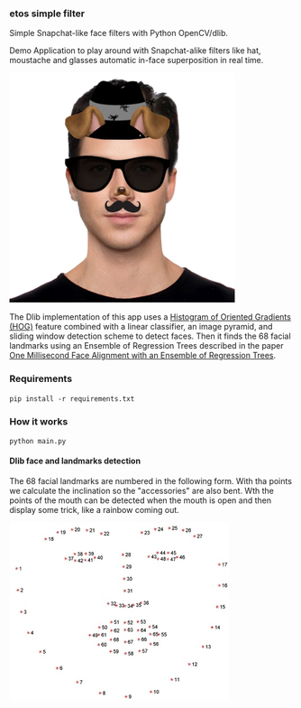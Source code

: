 
### etos simple filter

Simple Snapchat-like face filters with Python OpenCV/dlib.

Demo Application to play around with Snapchat-alike filters like hat, moustache and glasses automatic in-face superposition in real time.

<img src="media/mo1.jpg" alt="drawing" width="400"/>

The Dlib implementation of this app uses a [Histogram of Oriented Gradients (HOG)](https://en.wikipedia.org/wiki/Histogram_of_oriented_gradients) feature combined with a linear classifier, an image pyramid, and sliding window detection scheme to detect faces. Then it finds the 68 facial landmarks using an Ensemble of Regression Trees described in the paper [One Millisecond Face Alignment with an Ensemble of Regression Trees](https://pdfs.semanticscholar.org/d78b/6a5b0dcaa81b1faea5fb0000045a62513567.pdf).


### Requirements

```
pip install -r requirements.txt
```

### How it works

```
python main.py
```

#### Dlib face and landmarks detection

The 68 facial landmarks are numbered in the following form. With tha points we calculate the inclination so the "accessories" are also bent. Wth the points of the mouth can be detected when the mouth is open and then display some trick, like a rainbow coming out.

![](media/facial_landmarks_68markup.jpg)

